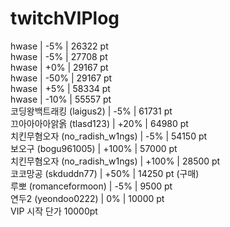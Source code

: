 # twitchVIPlog

hwase | -5%  | 26322 pt  
hwase | -5%  | 27708 pt  
hwase | +0%  | 29167 pt  
hwase | -50% | 29167 pt  
hwase | +5%  | 58334 pt  
hwase | -10% | 55557 pt  
코딩왕백트래킹 (laigus2)        | -5%   | 61731 pt  
끄아아아아앍옭 (tlasd123)       | +20%  | 64980 pt  
치킨무혐오자 (no_radish_w1ngs)  | -5%   | 54150 pt  
보오구 (bogu961005)            | +100% | 57000 pt  
치킨무혐오자 (no_radish_w1ngs)  | +100% | 28500 pt  
코코망공 (skduddn77)            | +50%  | 14250 pt (구매)  
루뽀 (romanceformoon)          | -5%   | 9500  pt  
연두2 (yeondoo0222)            | 0%    | 10000 pt  
VIP 시작 단가 10000pt  
